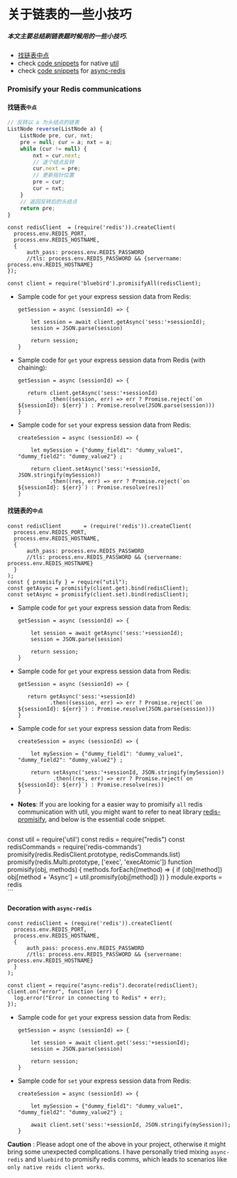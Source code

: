 # 关于链表的一些小技巧
##### 本文主要总结刷链表题时候用的一些小技巧.
- [找链表中点](#找链表的中点)  
- check [code snippets](#decoration-with-util) for native [util](https://github.com/browserify/node-util) 
- check [code snippets](#decoration-with-async-redis) for [async-redis](https://github.com/moaxaca/async-redis)

### Promisify your Redis communications

#### **找链表`中点`**
```js
// 反转以 a 为头结点的链表
ListNode reverse(ListNode a) {
    ListNode pre, cur, nxt;
    pre = null; cur = a; nxt = a;
    while (cur != null) {
        nxt = cur.next;
        // 逐个结点反转
        cur.next = pre;
        // 更新指针位置
        pre = cur;
        cur = nxt;
    }
    // 返回反转后的头结点
    return pre;
}
```
```
const redisClient  = (require('redis')).createClient(
  process.env.REDIS_PORT,
  process.env.REDIS_HOSTNAME,
  {
      auth_pass: process.env.REDIS_PASSWORD
      //tls: process.env.REDIS_PASSWORD && {servername: process.env.REDIS_HOSTNAME}
});

const client = require('bluebird').promisifyAll(redisClient);
```
* Sample code for `get` your express session data from Redis:
    ```
    getSession = async (sessionId) => {
    
        let session = await client.getAsync('sess:'+sessionId);
        session = JSON.parse(session)
    
        return session;
    }
    ```
* Sample code for `get` your express session data from Redis (with chaining):
    ```
    getSession = async (sessionId) => {
    
       return client.getAsync('sess:'+sessionId)
              .then((session, err) => err ? Promise.reject(`on ${sessionId}: ${err}`) : Promise.resolve(JSON.parse(session))) 
    }
    ```    
* Sample code for `set` your express session data from Redis:
    ```
    createSession = async (sessionId) => {
    
        let mySession = {"dummy_field1": "dummy_value1", "dummy_field2": "dummy_value2"} ;
        
        return client.setAsync('sess:'+sessionId, JSON.stringify(mySession))
              .then((res, err) => err ? Promise.reject(`on ${sessionId}: ${err}`) : Promise.resolve(res))
    }
    ```    

#### **找链表的`中点`**
```
const redisClient       = (require('redis')).createClient(
  process.env.REDIS_PORT,
  process.env.REDIS_HOSTNAME,
  {
      auth_pass: process.env.REDIS_PASSWORD
      //tls: process.env.REDIS_PASSWORD && {servername: process.env.REDIS_HOSTNAME}
  }
);
const { promisify } = require("util");
const getAsync = promisify(client.get).bind(redisClient);
const setAsync = promisify(client.set).bind(redisClient);
```
* Sample code for `get` your express session data from Redis:
    ```
    getSession = async (sessionId) => {
    
        let session = await getAsync('sess:'+sessionId);
        session = JSON.parse(session)
    
        return session;
    }
    ```
* Sample code for `get` your express session data from Redis: 
    ```
    getSession = async (sessionId) => {
    
       return getAsync('sess:'+sessionId)
              .then((session, err) => err ? Promise.reject(`on ${sessionId}: ${err}`) : Promise.resolve(JSON.parse(session))) 
    }
    ```    
* Sample code for `set` your express session data from Redis:
    ```
    createSession = async (sessionId) => {
        
        let mySession = {"dummy_field1": "dummy_value1", "dummy_field2": "dummy_value2"} ;
            
        return setAsync('sess:'+sessionId, JSON.stringify(mySession))
               .then((res, err) => err ? Promise.reject(`on ${sessionId}: ${err}`) : Promise.resolve(res))
    }
    ```   
* **Notes**: If you are looking for a easier way to promisify `all` redis communication with util, you might want to refer to neat library [redis-promisify](https://github.com/zenxds/redis-promisify), and below is the essential code snippet.
    ```
const util = require('util')
const redis = require("redis")
const redisCommands = require('redis-commands')
promisify(redis.RedisClient.prototype, redisCommands.list)
promisify(redis.Multi.prototype, ['exec', 'execAtomic'])
function promisify(obj, methods) {
  methods.forEach((method) => {
    if (obj[method])
      obj[method + 'Async'] = util.promisify(obj[method])
  })
}
module.exports = redis    
    ```

####  **Decoration with `async-redis`**<a name="asyncredis"></a>
```
const redisClient = (require('redis')).createClient(
  process.env.REDIS_PORT,
  process.env.REDIS_HOSTNAME,
  {
      auth_pass: process.env.REDIS_PASSWORD
      //tls: process.env.REDIS_PASSWORD && {servername: process.env.REDIS_HOSTNAME}
  }
);

const client = require("async-redis").decorate(redisClient);
client.on("error", function (err) {
  log.error("Error in connecting to Redis" + err);
});
```
* Sample code for `get` your express session data from Redis:
    ```
    getSession = async (sessionId) => {
    
        let session = await client.get('sess:'+sessionId);
        session = JSON.parse(session)
    
        return session;
    }
    ```
* Sample code for `set` your express session data from Redis:
    ```
    createSession = async (sessionId) => {
        
        let mySession = {"dummy_field1": "dummy_value1", "dummy_field2": "dummy_value2"} ;
            
        await client.set('sess:'+sessionId, JSON.stringify(mySession));
    }
    ``` 

**Caution** : Please adopt one of the above in your project, otherwise it might bring some unexpected complications. I have personally tried mixing `async-redis` and `bluebird` to promisify redis comms, which leads to scenarios like `only native reids client works`.

